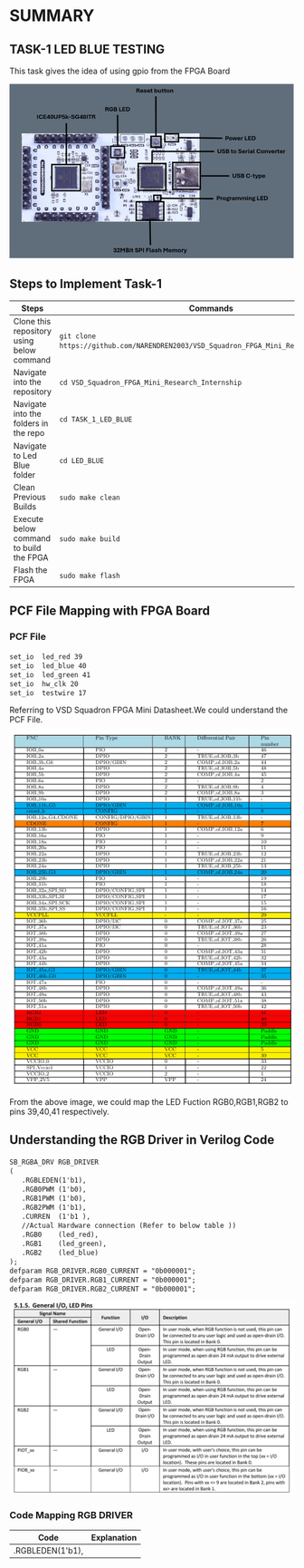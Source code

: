 # **SUMMARY**
## TASK-1 LED BLUE TESTING

This task gives the idea of using gpio from the FPGA Board

![image](https://github.com/NARENDREN2003/VSD_Squadron_FPGA_Mini_Research_Internship/blob/5887bcd90075abacac00760fd1bd77572cdda0c0/TASK_1_LED_BLUE/VSD%20FM%20Board.png)
## Steps to Implement Task-1
| Steps| Commands|
|------|---------|
|Clone this repository using below command| ``` git clone https://github.com/NARENDREN2003/VSD_Squadron_FPGA_Mini_Research_Internship ```|
|Navigate into the repository|```cd VSD_Squadron_FPGA_Mini_Research_Internship```|
|Navigate into the folders in the repo|```cd TASK_1_LED_BLUE```|
|Navigate to Led Blue folder|```cd LED_BLUE```| 
|Clean Previous Builds|```sudo make clean```|
|Execute below command to build the FPGA|```sudo make build```|
|Flash the FPGA|```sudo make flash```|
## PCF File Mapping with FPGA Board
### PCF File
    set_io  led_red	39
    set_io  led_blue 40
    set_io  led_green 41
    set_io  hw_clk 20
    set_io  testwire 17
Referring to VSD Squadron FPGA Mini Datasheet.We could understand the PCF File.

![image](https://github.com/NARENDREN2003/VSD_Squadron_FPGA_Mini_Research_Internship/blob/7757736328a0c7f9e4fef4faee4fef58f1e9202b/TASK_1_LED_BLUE/GPIO%20PIN%20ASSIGNMENT.png)

From the above image, we could map the LED Fuction RGB0,RGB1,RGB2 to pins 39,40,41  respectively.
## Understanding the RGB Driver in Verilog Code
    SB_RGBA_DRV RGB_DRIVER
    (
       .RGBLEDEN(1'b1), 
       .RGB0PWM (1'b0), 
       .RGB1PWM (1'b0),
       .RGB2PWM (1'b1), 
       .CURREN  (1'b1 ),
       //Actual Hardware connection (Refer to below table ))
       .RGB0    (led_red), 
       .RGB1    (led_green),
       .RGB2    (led_blue)
    );
    defparam RGB_DRIVER.RGB0_CURRENT = "0b000001";
    defparam RGB_DRIVER.RGB1_CURRENT = "0b000001";
    defparam RGB_DRIVER.RGB2_CURRENT = "0b000001";
![image](https://github.com/NARENDREN2003/VSD_Squadron_FPGA_Mini_Research_Internship/blob/722a9db7c2c57aefb30bfd592527f0a3a09b8e9a/TASK_1_LED_BLUE/LED%20COLOUR%20ASSIGNMENT.png)
 ### Code Mapping RGB DRIVER
 |Code                 | Explanation           |
 |---------------------|-----------------------|
 |.RGBLEDEN(1'b1),| 




